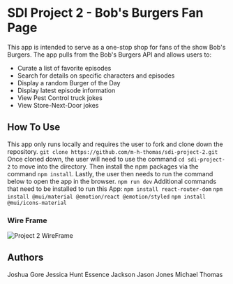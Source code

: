 # SDI Project 2 - Bob's Burgers Fan Page

This app is intended to serve as a one-stop shop for fans of the show Bob's Burgers. The app pulls from the Bob's Burgers API and allows users to:

- Curate a list of favorite episodes
- Search for details on specific characters and episodes
- Display a random Burger of the Day
- Display latest episode information
- View Pest Control truck jokes
- View Store-Next-Door jokes

## How To Use

This app only runs locally and requires the user to fork and clone down the repository. 
```git clone https://github.com/m-h-thomas/sdi-project-2.git```
Once cloned down, the user will need to use the command ```cd sdi-project-2``` to move into the directory. 
Then install the npm packages via the command 
```npm install```. 
Lastly, the user then needs to run the command below to open the app in the browser.
```npm run dev``` 
Additional commands that need to be installed to run this App:
```npm install react-router-dom```
```npm install @mui/material @emotion/react @emotion/styled```
```npm install @mui/icons-material```


### Wire Frame

![Project 2 WireFrame](./public/images/wireFrame.png)

## Authors
Joshua Gore
Jessica Hunt
Essence Jackson
Jason Jones
Michael Thomas

